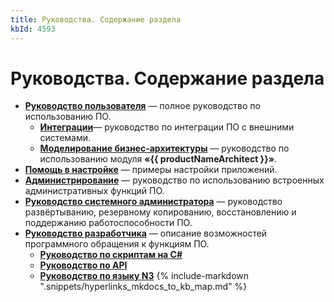 ```yaml
---
title: Руководства. Содержание раздела
kbId: 4593
---
```


# Руководства. Содержание раздела

- [**Руководство пользователя**](https://kb.comindware.ru/category.php?id=817) — полное руководство по использованию ПО.
    - **[Интеграции](https://kb.comindware.ru/category.php?id=872)**— руководство по интеграции ПО с внешними системами.
    - [**Моделирование бизнес-архитектуры**](https://kb.comindware.ru/category.php?id=861) — руководство по использованию модуля **«{{ productNameArchitect }}»**.
- [**Помощь в настройке**](https://kb.comindware.ru/category.php?id=871) — примеры настройки приложений.
- [**Администрирование**](https://kb.comindware.ru/category.php?id=818) — руководство по использованию встроенных административных функций ПО.
- [**Руководство системного администратора**](https://kb.comindware.ru/category.php?id=802) — руководство развёртыванию, резервному копированию, восстановлению и поддержанию работоспособности ПО.
- [**Руководство разработчика**](https://kb.comindware.ru/article.php?id=4851) — описание возможностей программного обращения к функциям ПО.
    - [**Руководство по скриптам на C#**](https://kb.comindware.ru/category.php?id=869)
    - [**Руководство по API**](https://kb.comindware.ru/category.php?id=868 "Руководство по API")
    - [**Руководство по языку N3**](https://kb.comindware.ru/category.php?id=867 "Руководство по языку N3")
{% include-markdown ".snippets/hyperlinks_mkdocs_to_kb_map.md" %}

